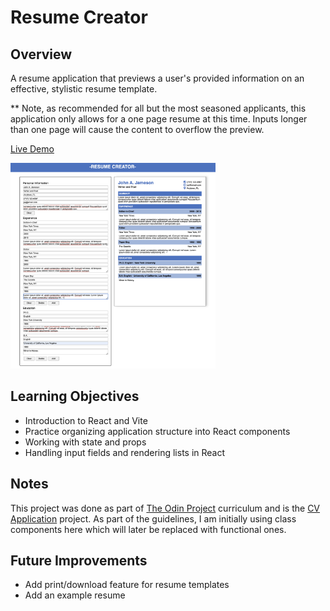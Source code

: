 # Resume Creator

## Overview

A resume application that previews a user's provided information on an effective, stylistic resume template.

\*\* Note, as recommended for all but the most seasoned applicants, this application only allows for a one page resume at this time. Inputs longer than one page will cause the content to overflow the preview.

[Live Demo]()

<img src="./src/assets/app-screenshot.png" width="65%">

## Learning Objectives

- Introduction to React and Vite
- Practice organizing application structure into React components
- Working with state and props
- Handling input fields and rendering lists in React

## Notes

This project was done as part of [The Odin Project](https://www.theodinproject.com/paths) curriculum and is the [CV Application](https://www.theodinproject.com/lessons/node-path-javascript-cv-application) project. As part of the guidelines, I am initially using class components here which will later be replaced with functional ones.

## Future Improvements

- Add print/download feature for resume templates
- Add an example resume
